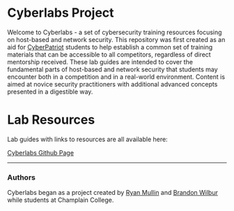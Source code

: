# Cyberlabs Project

Welcome to Cyberlabs - a set of cybersecurity training resources focusing on host-based and network security. This repository was first created as an aid for [CyberPatriot](https://www.uscyberpatriot.org/) students to help establish a common set of training materials that can be accessible to all competitors, regardless of direct mentorship received. These lab guides are intended to cover the fundamental parts of host-based and network security that students may encounter both in a competition and in a real-world environment. Content is aimed at novice security practitioners with additional advanced concepts presented in a digestible way.

# Lab Resources

Lab guides with links to resources are all available here:

[Cyberlabs Github Page](https://brandon-wilbur.github.io/cyberlabs)

___

### Authors

Cyberlabs began as a project created by [Ryan Mullin](https://github.com/rdmullincyber) and [Brandon Wilbur](https://github.com/brandon-wilbur/) while students at Champlain College. 